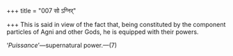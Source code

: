 +++
title = "007 सो ऽग्निर्"

+++
This is said in view of the fact that, being constituted by the
component particles of Agni and other Gods, he is equipped with their
powers.

‘*Puissance*’—supernatural power.—(7)



